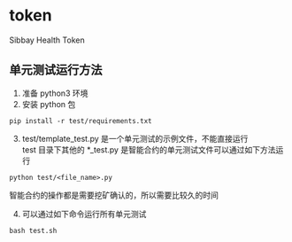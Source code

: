# token
Sibbay Health Token


## 单元测试运行方法
1. 准备 python3 环境  
2. 安装 python 包  
```
pip install -r test/requirements.txt
```
3. test/template_test.py 是一个单元测试的示例文件，不能直接运行   
test 目录下其他的 *_test.py 是智能合约的单元测试文件可以通过如下方法运行    
```
python test/<file_name>.py
```
智能合约的操作都是需要挖矿确认的，所以需要比较久的时间  

4. 可以通过如下命令运行所有单元测试
```
bash test.sh
```
